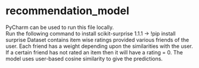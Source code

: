 # recommendation_model <br/>
PyCharm can be used to run this file locally. <br/>
Run the following command to install scikit-surprise 1.1.1
 -> !pip install surprise
 Dataset contains item wise ratings provided various friends of the user.
 Each friend has a weight depending upon the similarities with the user.
 If a certain friend has not rated an item then it will have a rating = 0. 
 The model uses user-based cosine similarity to give the predictions.
